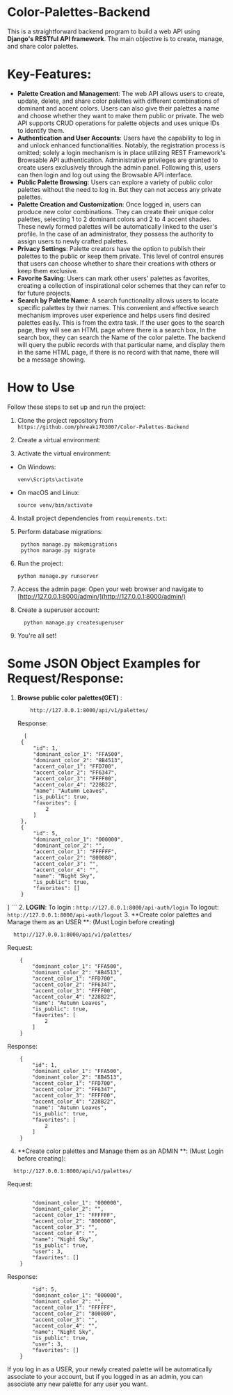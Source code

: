 # Color-Palettes-Backend
This is a straightforward backend program to build a web API using **Django's RESTful API framework**. The main objective is to create, manage, and share color palettes. 

# Key-Features:
- **Palette Creation and Management**: The web API allows users to create, update, delete, and share color palettes with different combinations of dominant and accent colors. Users can also give their palettes a name and choose whether they want to make them public or private. The web API supports CRUD operations for palette objects and uses unique IDs to identify them.
- **Authentication and User Accounts**: Users have the capability to log in and unlock enhanced functionalities. Notably, the registration process is omitted; solely a login mechanism is in place utilizing REST Framework's Browsable API authentication. Administrative privileges are granted to create users exclusively through the admin panel. Following this, users can then login and log out using the Browsable API interface.
- **Public Palette Browsing**: Users can explore a variety of public color palettes without the need to log in. But they can not access any private palettes.
- **Palette Creation and Customization**: Once logged in, users can produce new color combinations. They can create their unique color palettes, selecting 1 to 2 dominant  colors and 2 to 4 accent shades. These newly formed palettes will be automatically linked to the user's profile. In the case of an administrator, they possess the authority to assign users to newly crafted palettes.
- **Privacy Settings**: Palette creators have the option to publish their palettes to the public or keep them private. This level of control ensures that users can choose whether to share their creations with others or keep them exclusive.
- **Favorite Saving**: Users can mark other users' palettes as favorites, creating a collection of inspirational color schemes that they can refer to for future projects.
- **Search by Palette Name**: A search functionality allows users to locate specific palettes by their names. This convenient and effective search mechanism improves user experience and helps users find desired palettes easily. This is from the extra task. If the user goes to the search page, they will see an HTML page where there is a search box, In the search box, they can search the Name of the color palette. The backend will query the public records with that particular name, and display them in the same HTML page, if there is no record with that name, there will be a message showing.

# How to Use

Follow these steps to set up and run the project:

1. Clone the project repository from `https://github.com/phreak1703007/Color-Palettes-Backend`

2. Create a virtual environment:

3. Activate the virtual environment:
- On Windows:
  ```
  venv\Scripts\activate
  ```
- On macOS and Linux:
  ```
  source venv/bin/activate
  ```

4. Install project dependencies from `requirements.txt`:

5. Perform database migrations:
   ```
    python manage.py makemigrations
    python manage.py migrate
   ```
6. Run the project:
    ```
    python manage.py runserver
     ```
7. Access the admin page: Open your web browser and navigate to [http://127.0.0.1:8000/admin/](http://127.0.0.1:8000/admin/)

8. Create a superuser account:
   ```
     python manage.py createsuperuser
   ```
9. You're all set!

# Some JSON Object Examples for Request/Response:
1. **Browse public color palettes(GET)** :
   ```
       http://127.0.0.1:8000/api/v1/palettes/
   ```
   Response:
   ```
     [
    {
        "id": 1,
        "dominant_color_1": "FFA500",
        "dominant_color_2": "8B4513",
        "accent_color_1": "FFD700",
        "accent_color_2": "FF6347",
        "accent_color_3": "FFFF00",
        "accent_color_4": "228B22",
        "name": "Autumn Leaves",
        "is_public": true,
        "favorites": [
            2
        ]
    },
    {
        "id": 5,
        "dominant_color_1": "000000",
        "dominant_color_2": "",
        "accent_color_1": "FFFFFF",
        "accent_color_2": "800080",
        "accent_color_3": "",
        "accent_color_4": "",
        "name": "Night Sky",
        "is_public": true,
        "favorites": []
    }
] ```
2. **LOGIN**: To login : `http://127.0.0.1:8000/api-auth/login`
 To logout: `http://127.0.0.1:8000/api-auth/logout`
3. **Create color palettes and Manage them as an USER **: (Must Login before creating)
```
  http://127.0.0.1:8000/api/v1/palettes/
```
Request: 
```
    {
        "dominant_color_1": "FFA500",
        "dominant_color_2": "8B4513",
        "accent_color_1": "FFD700",
        "accent_color_2": "FF6347",
        "accent_color_3": "FFFF00",
        "accent_color_4": "228B22",
        "name": "Autumn Leaves",
        "is_public": true,
        "favorites": [
            2
        ]
    }
```
Response:
```
    {
        "id": 1,
        "dominant_color_1": "FFA500",
        "dominant_color_2": "8B4513",
        "accent_color_1": "FFD700",
        "accent_color_2": "FF6347",
        "accent_color_3": "FFFF00",
        "accent_color_4": "228B22",
        "name": "Autumn Leaves",
        "is_public": true,
        "favorites": [
            2
        ]
    }
```
4. **Create color palettes and Manage them as an ADMIN **: (Must Login before creating):
```
  http://127.0.0.1:8000/api/v1/palettes/
```
Request: 
```
     
        "dominant_color_1": "000000",
        "dominant_color_2": "",
        "accent_color_1": "FFFFFF",
        "accent_color_2": "800080",
        "accent_color_3": "",
        "accent_color_4": "",
        "name": "Night Sky",
        "is_public": true,
        "user": 3,
        "favorites": []
    }
```
Response:
```
        "id": 5,
        "dominant_color_1": "000000",
        "dominant_color_2": "",
        "accent_color_1": "FFFFFF",
        "accent_color_2": "800080",
        "accent_color_3": "",
        "accent_color_4": "",
        "name": "Night Sky",
        "is_public": true,
        "user": 3,
        "favorites": []
    }
```
If you log in as a USER, your newly created palette will be automatically associate to your account, but if you logged in as an admin, you can associate any new palette for any user you want. 

        
